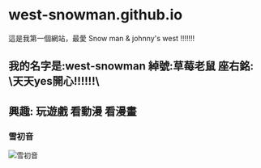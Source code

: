 # west-snowman.github.io
這是我第一個網站，最愛 Snow man & johnny's west !!!!!!!

## 我的名字是:west-snowman 綽號:草莓老鼠 座右銘: \\天天yes開心!!!!!!\\
## 興趣: 玩遊戲 看動漫 看漫畫
### 雪初音
![雪初音](https://snowmiku.com/2020/images/info/snowmiku/main_visual.jpg)
